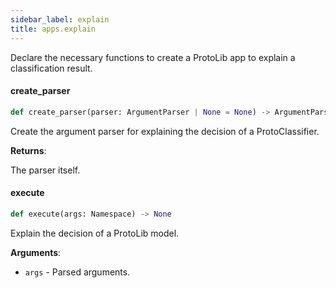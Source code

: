 ```yaml
---
sidebar_label: explain
title: apps.explain
---
```


Declare the necessary functions to create a ProtoLib app to explain a classification result.

#### create\_parser

```python
def create_parser(parser: ArgumentParser | None = None) -> ArgumentParser
```

Create the argument parser for explaining the decision of a ProtoClassifier.

**Returns**:

  The parser itself.

#### execute

```python
def execute(args: Namespace) -> None
```

Explain the decision of a ProtoLib model.

**Arguments**:

- `args` - Parsed arguments.

